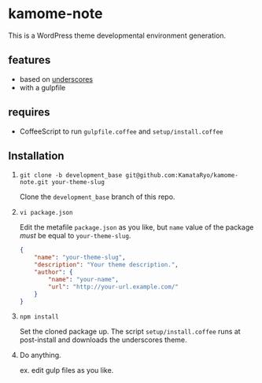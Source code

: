 # kamome-note
This is a WordPress theme developmental environment generation.

## features
- based on [underscores](http://underscores.me/)
- with a gulpfile

## requires
- CoffeeScript to run `gulpfile.coffee` and `setup/install.coffee`

## Installation
1. `git clone -b development_base git@github.com:KamataRyo/kamome-note.git your-theme-slug`

    Clone the `development_base` branch of this repo.

2. `vi package.json`

    Edit the metafile `package.json` as you like, but `name` value of the package *must* be equal to `your-theme-slug`.

    ```json
    {
        "name": "your-theme-slug",
        "description": "Your theme description.",
        "author": {
            "name": "your-name",
            "url": "http://your-url.example.com/"
        }
    }
    ```

3. `npm install`

    Set the cloned package up. The script `setup/install.coffee` runs at post-install and downloads the underscores theme.

4. Do anything.

    ex. edit gulp files as you like.
